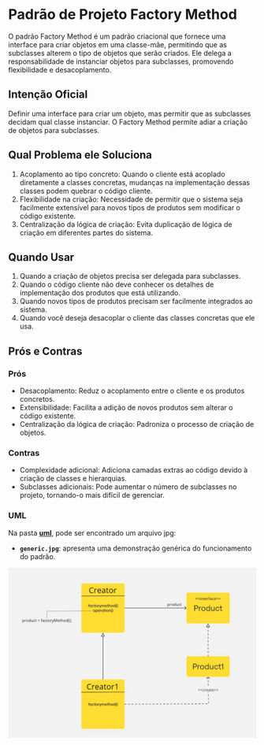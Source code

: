 # Padrão de Projeto Factory Method

O padrão Factory Method é um padrão criacional que fornece uma interface para criar objetos em uma classe-mãe, permitindo que as subclasses alterem o tipo de objetos que serão criados. Ele delega a responsabilidade de instanciar objetos para subclasses, promovendo flexibilidade e desacoplamento.

## Intenção Oficial

Definir uma interface para criar um objeto, mas permitir que as subclasses decidam qual classe instanciar. O Factory Method permite adiar a criação de objetos para subclasses.

## Qual Problema ele Soluciona
1. Acoplamento ao tipo concreto: Quando o cliente está acoplado diretamente a classes concretas, mudanças na implementação dessas classes podem quebrar o código cliente.
2. Flexibilidade na criação: Necessidade de permitir que o sistema seja facilmente extensível para novos tipos de produtos sem modificar o código existente.
3. Centralização da lógica de criação: Evita duplicação de lógica de criação em diferentes partes do sistema.

## Quando Usar
1. Quando a criação de objetos precisa ser delegada para subclasses.
2. Quando o código cliente não deve conhecer os detalhes de implementação dos produtos que está utilizando.
3. Quando novos tipos de produtos precisam ser facilmente integrados ao sistema.
4. Quando você deseja desacoplar o cliente das classes concretas que ele usa.

## Prós e Contras
### Prós
- Desacoplamento: Reduz o acoplamento entre o cliente e os produtos concretos.
- Extensibilidade: Facilita a adição de novos produtos sem alterar o código existente.
- Centralização da lógica de criação: Padroniza o processo de criação de objetos.

### Contras
- Complexidade adicional: Adiciona camadas extras ao código devido à criação de classes e hierarquias.
- Subclasses adicionais: Pode aumentar o número de subclasses no projeto, tornando-o mais difícil de gerenciar.

### UML

Na pasta <a href='./uml'><b>uml</b></a>, pode ser encontrado um arquivo jpg:

- **`generic.jpg`**: apresenta uma demonstração genérica do funcionamento do padrão.

![Diagrama uml genérico](./uml/generic.jpg)
